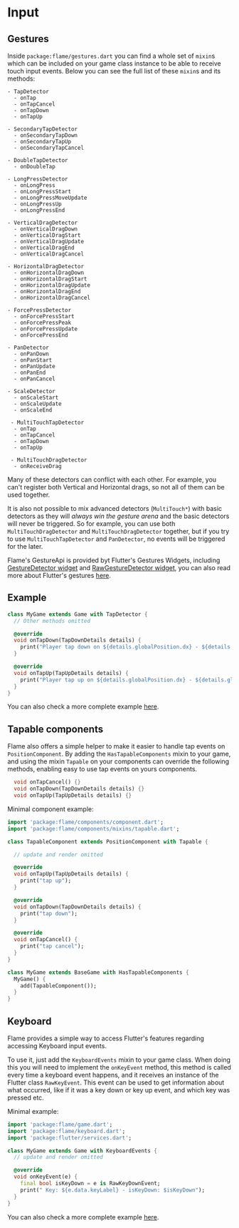 # Input

## Gestures

Inside `package:flame/gestures.dart` you can find a whole set of `mixin`s which can be included on your game class instance to be able to receive touch input events. Below you can see the full list of these `mixin`s and its methods:

```
- TapDetector
  - onTap
  - onTapCancel
  - onTapDown
  - onTapUp

- SecondaryTapDetector
  - onSecondaryTapDown
  - onSecondaryTapUp
  - onSecondaryTapCancel

- DoubleTapDetector
  - onDoubleTap

- LongPressDetector
  - onLongPress
  - onLongPressStart
  - onLongPressMoveUpdate
  - onLongPressUp
  - onLongPressEnd

- VerticalDragDetector
  - onVerticalDragDown
  - onVerticalDragStart
  - onVerticalDragUpdate
  - onVerticalDragEnd
  - onVerticalDragCancel

- HorizontalDragDetector
  - onHorizontalDragDown
  - onHorizontalDragStart
  - onHorizontalDragUpdate
  - onHorizontalDragEnd
  - onHorizontalDragCancel

- ForcePressDetector
  - onForcePressStart
  - onForcePressPeak
  - onForcePressUpdate
  - onForcePressEnd

- PanDetector
  - onPanDown
  - onPanStart
  - onPanUpdate
  - onPanEnd
  - onPanCancel

- ScaleDetector
  - onScaleStart
  - onScaleUpdate
  - onScaleEnd

 - MultiTouchTapDetector
  - onTap
  - onTapCancel
  - onTapDown
  - onTapUp

 - MultiTouchDragDetector
  - onReceiveDrag
```

Many of these detectors can conflict with each other. For example, you can't register both Vertical and Horizontal drags, so not all of them can be used together.

It is also not possible to mix advanced detectors (`MultiTouch*`) with basic detectors as they will *always win the gesture arena* and the basic detectors will never be triggered. So for example, you can use both `MultiTouchDragDetector` and `MultiTouchDragDetector` together, but if you try to use `MultiTouchTapDetector` and `PanDetector`, no events will be triggered for the later.

Flame's GestureApi is provided byt Flutter's Gestures Widgets, including [GestureDetector widget](https://api.flutter.dev/flutter/widgets/GestureDetector-class.html) and [RawGestureDetector widget](https://api.flutter.dev/flutter/widgets/RawGestureDetector-class.html), you can also read more about Flutter's gestures [here](https://api.flutter.dev/flutter/gestures/gestures-library.html).

## Example

```dart
class MyGame extends Game with TapDetector {
  // Other methods omitted

  @override
  void onTapDown(TapDownDetails details) {
    print("Player tap down on ${details.globalPosition.dx} - ${details.globalPosition.dy}");
  }

  @override
  void onTapUp(TapUpDetails details) {
    print("Player tap up on ${details.globalPosition.dx} - ${details.globalPosition.dy}");
  }
}
```
You can also check a more complete example [here](/doc/examples/gestures).

## Tapable components

Flame also offers a simple helper to make it easier to handle tap events on `PositionComponent`. By adding the `HasTapableComponents` mixin to your game, and using the mixin `Tapable` on your components can override the following methods, enabling easy to use tap events on yours components.

```dart
  void onTapCancel() {}
  void onTapDown(TapDownDetails details) {}
  void onTapUp(TapUpDetails details) {}
```

Minimal component example:

```dart
import 'package:flame/components/component.dart';
import 'package:flame/components/mixins/tapable.dart';

class TapableComponent extends PositionComponent with Tapable {

  // update and render omitted

  @override
  void onTapUp(TapUpDetails details) {
    print("tap up");
  }

  @override
  void onTapDown(TapDownDetails details) {
    print("tap down");
  }

  @override
  void onTapCancel() {
    print("tap cancel");
  }
}

class MyGame extends BaseGame with HasTapableComponents {
  MyGame() {
    add(TapableComponent());
  }
}
```

## Keyboard

Flame provides a simple way to access Flutter's features regarding accessing Keyboard input events.

To use it, just add the `KeyboardEvents` mixin to your game class.
When doing this you will need to implement the `onKeyEvent` method, this method is called every time a keyboard event happens, and it receives an instance of the Flutter class `RawKeyEvent`.
This event can be used to get information about what occurred, like if it was a key down or key up event, and which key was pressed etc.

Minimal example:

```dart
import 'package:flame/game.dart';
import 'package:flame/keyboard.dart';
import 'package:flutter/services.dart';

class MyGame extends Game with KeyboardEvents {
  // update and render omitted

  @override
  void onKeyEvent(e) {
    final bool isKeyDown = e is RawKeyDownEvent;
    print(" Key: ${e.data.keyLabel} - isKeyDown: $isKeyDown");
  }
}
```

You can also check a more complete example [here](/doc/examples/keyboard).
